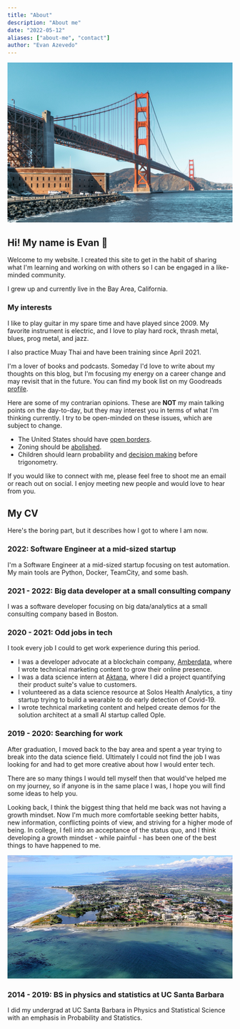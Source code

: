 ```yaml
---
title: "About"
description: "About me"
date: "2022-05-12"
aliases: ["about-me", "contact"]
author: "Evan Azevedo"
---
```

!["Bridge"](unsplashed_bridge.jpg)

## Hi! My name is Evan 👋

Welcome to my website. I created this site to get in the habit of sharing what I'm learning and working on with others so I can be engaged in a like-minded community.

I grew up and currently live in the Bay Area, California.

### My interests

I like to play guitar in my spare time and have played since 2009. My favorite instrument is electric, and I love to play hard rock, thrash metal, blues, prog metal, and jazz.

I also practice Muay Thai and have been training since April 2021.

I'm a lover of books and podcasts. Someday I'd love to write about my thoughts on this blog, but I'm focusing my energy on a career change and may revisit that in the future. You can find my book list on my Goodreads [profile](https://www.goodreads.com/user/show/108059724-evan).

Here are some of my contrarian opinions. These are **NOT** my main talking points on the day-to-day, but they may interest you in terms of what I'm thinking currently. I try to be open-minded on these issues, which are subject to change.

- The United States should have [open borders](https://www.goodreads.com/book/show/42867903-open-borders?from_search=true&from_srp=true&qid=L7BRNtE8qQ&rank=1).
- Zoning should be [abolished](https://www.goodreads.com/book/show/59613917-arbitrary-lines?from_search=true&from_srp=true&qid=C7iYYNdvxH&rank=1).
- Children should learn probability and [decision making](https://www.goodreads.com/book/show/51066664-how-to-decide?from_search=true&from_srp=true&qid=jtZ2VbBQW2&rank=1) before trigonometry.

If you would like to connect with me, please feel free to shoot me an email or reach out on social. I enjoy meeting new people and would love to hear from you.

## My CV

Here's the boring part, but it describes how I got to where I am now.

### 2022: Software Engineer at a mid-sized startup

I'm a Software Engineer at a mid-sized startup focusing on test automation. My main tools are Python, Docker, TeamCity, and some bash.

### 2021 - 2022: Big data developer at a small consulting company

I was a software developer focusing on big data/analytics at a small consulting company based in Boston.

### 2020 - 2021: Odd jobs in tech

I took every job I could to get work experience during this period.

- I was a developer advocate at a blockchain company, [Amberdata](https://www.amberdata.io/), where I wrote technical marketing content to grow their online presence.
- I was a data science intern at [Aktana](https://www.aktana.com/), where I did a project quantifying their product suite's value to customers.
- I volunteered as a data science resource at Solos Health Analytics, a tiny startup trying to build a wearable to do early detection of Covid-19.
- I wrote technical marketing content and helped create demos for the solution architect at a small AI startup called Ople.

### 2019 - 2020: Searching for work

After graduation, I moved back to the bay area and spent a year trying to break into the data science field. Ultimately I could not find the job I was looking for and had to get more creative about how I would enter tech.

There are so many things I would tell myself then that would've helped me on my journey, so if anyone is in the same place I was, I hope you will find some ideas to help you.

Looking back, I think the biggest thing that held me back was not having a growth mindset. Now I'm much more comfortable seeking better habits, new information, conflicting points of view, and striving for a higher mode of being. In college, I fell into an acceptance of the status quo, and I think developing a growth mindset - while painful - has been one of the best things to have happened to me.

![An aerial view of the UCSB campus.](ucsb.jpg)

### 2014 - 2019: BS in physics and statistics at UC Santa Barbara

I did my undergrad at UC Santa Barbara in Physics and Statistical Science with an emphasis in Probability and Statistics.

